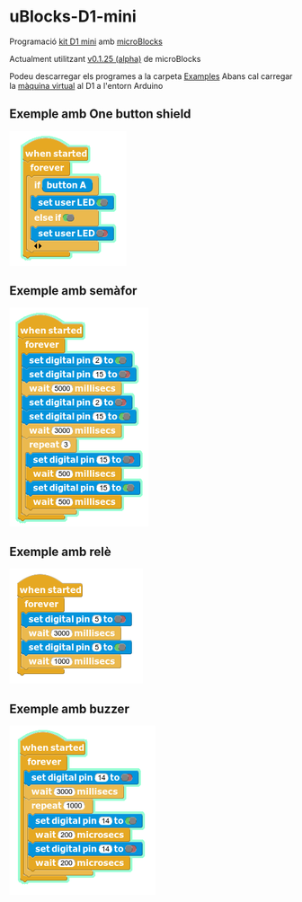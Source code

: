 # uBlocks-D1-mini
Programació [kit D1 mini](https://github.com/jorts64/kit-D1-mini/wiki) amb [microBlocks](https://github.com/bromagosa/microblocks-site/releases/tag/v0.1.25)

Actualment utilitzant [v0.1.25 (alpha)](/ublocks%2025) de microBlocks

Podeu descarregar els programes a la carpeta [Examples](/Examples) 
Abans cal carregar la [màquina virtual](/ublocks%2025/vm.zip) al D1 a l'entorn Arduino


## Exemple amb One button shield

![1 button](/imatges/1%20button.png)

## Exemple amb semàfor

![1 button](/imatges/semafor.png)

## Exemple amb relè

![1 button](/imatges/rele.png)

## Exemple amb buzzer

![1 button](/imatges/buzzer.png)
